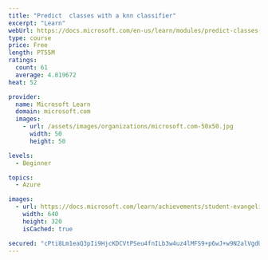 ```yaml
---
title: "Predict  classes with a knn classifier"
excerpt: "Learn"
webUrl: https://docs.microsoft.com/en-us/learn/modules/predict-classes-with-knn-classifier/
type: course
price: Free
length: PT55M
ratings:
  count: 61
  average: 4.819672
heat: 52

provider:
  name: Microsoft Learn
  domain: microsoft.com
  images:
    - url: /assets/images/organizations/microsoft.com-50x50.jpg
      width: 50
      height: 50

levels:
  - Beginner

topics:
  - Azure

images:
  - url: https://docs.microsoft.com/learn/achievements/student-evangelism/predict-classes-with-knn-classifier-social.png
    width: 640
    height: 320
    isCached: true

secured: "cPti8Lm1eaQ3pIi9HjcKDCVtPSeu4fnILb3w4uz4lMFS9+p6wJ+w9N2alVgdUQ/cyFvwZrdu7iCM1p1JtpjrRfsLZd/DZ2zzO6Ta9QXT515xfQUbvpypppQLPknIEEsO2nyci+raEE9dW7gjSvvOSkZvirUngAWbpk0f/rRkHBa6JRNaAqyHna9AmB307OarZau6dU+8dadn5SScJKVbqjRysDUXD8EpQgxtBxTklLKlpfloz3weEobZY1p4fPJ+2wK+g+NZ8wkLYdgRzYWkWIOQNkA1dpBFqnCJpLa6tO86wpXoffiyiOE/098lBEB/ewAP2fRcv6cYD6MSdqclF8gj7s8L5S5NUJ1f0mbTC600Zjz5Ao14oWKxvUZD/jHXxOKHwD0G7Jf/GJg7Mah65A==;kTyOu0Ba5aWP5Hrt0xRhew=="
---
```



